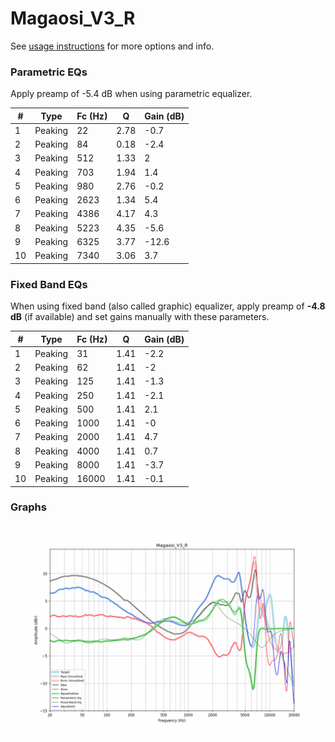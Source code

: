 # Magaosi_V3_R
See [usage instructions](https://github.com/jaakkopasanen/AutoEq#usage) for more options and info.

### Parametric EQs
Apply preamp of -5.4 dB when using parametric equalizer.

|   # | Type    |   Fc (Hz) |    Q |   Gain (dB) |
|-----|---------|-----------|------|-------------|
|   1 | Peaking |        22 | 2.78 |        -0.7 |
|   2 | Peaking |        84 | 0.18 |        -2.4 |
|   3 | Peaking |       512 | 1.33 |         2   |
|   4 | Peaking |       703 | 1.94 |         1.4 |
|   5 | Peaking |       980 | 2.76 |        -0.2 |
|   6 | Peaking |      2623 | 1.34 |         5.4 |
|   7 | Peaking |      4386 | 4.17 |         4.3 |
|   8 | Peaking |      5223 | 4.35 |        -5.6 |
|   9 | Peaking |      6325 | 3.77 |       -12.6 |
|  10 | Peaking |      7340 | 3.06 |         3.7 |

### Fixed Band EQs
When using fixed band (also called graphic) equalizer, apply preamp of **-4.8 dB** (if available) and set gains manually with these parameters.

|   # | Type    |   Fc (Hz) |    Q |   Gain (dB) |
|-----|---------|-----------|------|-------------|
|   1 | Peaking |        31 | 1.41 |        -2.2 |
|   2 | Peaking |        62 | 1.41 |        -2   |
|   3 | Peaking |       125 | 1.41 |        -1.3 |
|   4 | Peaking |       250 | 1.41 |        -2.1 |
|   5 | Peaking |       500 | 1.41 |         2.1 |
|   6 | Peaking |      1000 | 1.41 |        -0   |
|   7 | Peaking |      2000 | 1.41 |         4.7 |
|   8 | Peaking |      4000 | 1.41 |         0.7 |
|   9 | Peaking |      8000 | 1.41 |        -3.7 |
|  10 | Peaking |     16000 | 1.41 |        -0.1 |

### Graphs
![](./Magaosi_V3_R.png)
